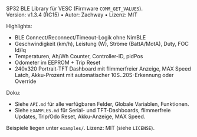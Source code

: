 SP32 BLE Library für VESC (Firmware `COMM_GET_VALUES`).  
Version: v1.3.4 (RC15) • Autor: Zachway • Lizenz: MIT

Highlights:
- BLE Connect/Reconnect/Timeout-Logik ohne NimBLE
- Geschwindigkeit (km/h), Leistung (W), Ströme (BattA/MotA), Duty, FOC Id/Iq
- Temperaturen, Ah/Wh Counter, Controller-ID, pidPos
- Odometer im EEPROM + Trip Reset
- 240x320 Portrait-TFT Dashboard mit flimmerfreier Anzeige, MAX Speed Latch,
  Akku-Prozent mit automatischer 10S..20S-Erkennung oder Override

Doku:
- Siehe `API.md` für alle verfügbaren Felder, Globale Variablen, Funktionen.
- Siehe `EXAMPLES.md` für Serial- und TFT-Dashboards, flimmerfreie Updates,
  Trip/Odo Reset, Akku-Anzeige, MAX Speed.

Beispiele liegen unter `examples/`.
Lizenz: MIT (siehe `LICENSE`).
